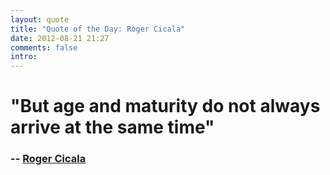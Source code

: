 ```yaml
---
layout: quote
title: "Quote of the Day: Roger Cicala"
date: 2012-08-21 21:27
comments: false
intro: 
---
```

# "But age and maturity do not always arrive at the same time"
### -- [Roger Cicala][author]

[author]: http://www.lensrentals.com/blog/2012/08/my-search-for-the-perfect-micro-43-zoom
